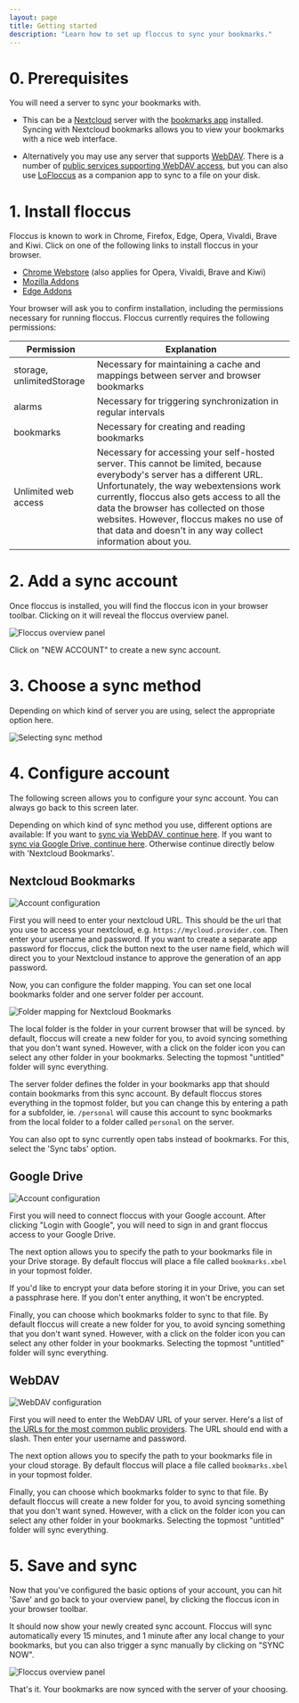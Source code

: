 ```yaml
---
layout: page
title: Getting started
description: "Learn how to set up floccus to sync your bookmarks."
---
```



# 0. Prerequisites
You will need a server to sync your bookmarks with.

* This can be a [Nextcloud](https://nextcloud.com) server with the [bookmarks app](https://github.com/nextcloud/bookmarks) installed. Syncing with Nextcloud bookmarks allows you to view your bookmarks with a nice web interface.

* Alternatively you may use any server that supports [WebDAV](https://en.wikipedia.org/wiki/WebDAV). There is a number of [public services supporting WebDAV access](https://community.cryptomator.org/t/webdav-urls-of-common-cloud-storage-services/75), but you can also use [LoFloccus](https://github.com/TCB13/LoFloccus) as a companion app to sync to a file on your disk.

# 1. Install floccus
Floccus is known to work in Chrome, Firefox, Edge, Opera, Vivaldi, Brave and Kiwi. Click on one of the following links to install floccus in your browser.

* [Chrome Webstore](https://chrome.google.com/webstore/detail/floccus/fnaicdffflnofjppbagibeoednhnbjhg) (also applies for Opera, Vivaldi, Brave and Kiwi)
* [Mozilla Addons](https://addons.mozilla.org/en-US/firefox/addon/floccus/)
* [Edge Addons](https://microsoftedge.microsoft.com/addons/detail/gjkddcofhiifldbllobcamllmanombji)


Your browser will ask you to confirm installation, including the permissions necessary for running floccus. Floccus currently requires the following permissions:

| Permission           | Explanation                                                                                                                                                                                                                                                                                                                                                          |
| -------------------- | -------------------------------------------------------------------------------------------------------------------------------------------------------------------------------------------------------------------------------------------------------------------------------------------------------------------------------------------------------------------- |
| storage, unlimitedStorage             | Necessary for maintaining a cache and mappings between server and browser bookmarks                                                                                                                                                                                                                                                                                  |
| alarms               | Necessary for triggering synchronization in regular intervals                                                                                                                                                                                                                                                                                                        |
| bookmarks            | Necessary for creating and reading bookmarks                                                                                                                                                                                                                                                                                                                         |
| Unlimited web access | Necessary for accessing your self-hosted server. This cannot be limited, because everybody's server has a different URL. Unfortunately, the way webextensions work currently, floccus also gets access to all the data the browser has collected on those websites. However, floccus makes no use of that data and doesn't in any way collect information about you. |

# 2. Add a sync account
Once floccus is installed, you will find the floccus icon in your browser toolbar. Clicking on it will reveal the floccus overview panel.

![Floccus overview panel](assets/img/screen_no_accounts.png)

Click on "NEW ACCOUNT" to create a new sync account.

# 3. Choose a sync method
Depending on which kind of server you are using, select the appropriate option here.

![Selecting sync method](assets/img/screen_select_sync_method.png)

# 4. Configure account
The following screen allows you to configure your sync account. You can always go back to this screen later.

Depending on which kind of sync method you use, different options are available: If you want to [sync via WebDAV, continue here](#webdav). If you want to [sync via Google Drive, continue here](#google-drive).  Otherwise continue directly below with 'Nextcloud Bookmarks'.

## Nextcloud Bookmarks

![Account configuration](assets/img/screen_chrome_options.png)

First you will need to enter your nextcloud URL. This should be the url that you use to access your nextcloud, e.g. `https://mycloud.provider.com`. Then enter your username and password. If you want to create a separate app password for floccus, click the button next to the user name field, which will direct you to your Nextcloud instance to approve the generation of an app password.

Now, you can configure the folder mapping. You can set one local bookmarks folder and one server folder per account.

![Folder mapping for Nextcloud Bookmarks](assets/img/screen_nc_folder_mapping.png)

The local folder is the folder in your current browser that will be synced. by default, floccus will create a new folder for you, to avoid syncing something that you don't want syned. However, with a click on the folder icon you can select any other folder in your bookmarks. Selecting the topmost "untitled" folder will sync everything.

The server folder defines the folder in your bookmarks app that should contain bookmarks from this sync account. By default floccus stores everything in the topmost folder, but you can change this by entering a path for a subfolder, ie. `/personal` will cause this account to sync bookmarks from the local folder to a folder called `personal` on the server.

You can also opt to sync currently open tabs instead of bookmarks. For this, select the 'Sync tabs' option.


## Google Drive

![Account configuration](assets/img/screen_gdrive_options.png)

First you will need to connect floccus with your Google account. After clicking "Login with Google", you will need to sign in and grant floccus access to your Google Drive.

The next option allows you to specify the path to your bookmarks file in your Drive storage. By default floccus will place a file called `bookmarks.xbel` in your topmost folder.

If you'd like to encrypt your data before storing it in your Drive, you can set a passphrase here. If you don't enter anything, it won't be encrypted.

Finally, you can choose which bookmarks folder to sync to that file. By default floccus will create a new folder for you,  to avoid syncing something that you don't want syned. However, with a click on the folder icon you can select any other folder in your bookmarks. Selecting the topmost "untitled" folder will sync everything.

## WebDAV

![WebDAV configuration](assets/img/screen_webdav_settings.png)

First you will need to enter the WebDAV URL of your server. Here's a list of [the URLs for the most common public providers](https://community.cryptomator.org/t/webdav-urls-of-common-cloud-storage-services/75). The URL should end with a slash.
Then enter your username and password. 

The next option allows you to specify the path to your bookmarks file in your cloud storage. By default floccus will place a file called `bookmarks.xbel` in your topmost folder.

Finally, you can choose which bookmarks folder to sync to that file. By default floccus will create a new folder for you,  to avoid syncing something that you don't want syned. However, with a click on the folder icon you can select any other folder in your bookmarks. Selecting the topmost "untitled" folder will sync everything.

# 5. Save and sync
Now that you've configured the basic options of your account, you can hit 'Save' and go back to your overview panel, by clicking the floccus icon in your browser toolbar.

It should now show your newly created sync account. Floccus will sync automatically every 15 minutes, and 1 minute after any local change to your bookmarks, but you can also trigger a sync manually by clicking on "SYNC NOW".

![Floccus overview panel](assets/img/screen_firefox_account.png)

That's it. Your bookmarks are now synced with the server of your choosing.
